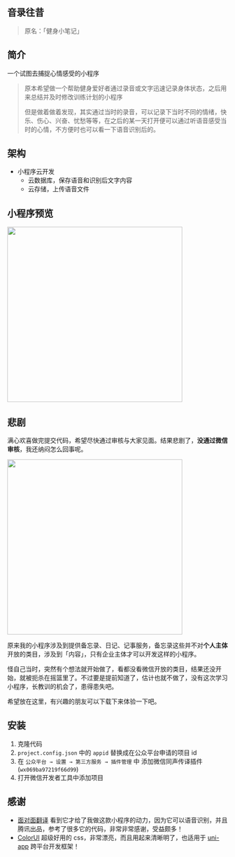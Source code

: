 ## 音录往昔

> 原名：「健身小笔记」

## 简介

一个试图去捕捉心情感受的小程序

> 原本希望做一个帮助健身爱好者通过录音或文字迅速记录身体状态，之后用来总结并及时修改训练计划的小程序
>
> 但是做着做着发现，其实通过当时的录音，可以记录下当时不同的情绪，快乐、伤心、兴奋、忧愁等等，在之后的某一天打开便可以通过听语音感受当时的心情，不方便时也可以看一下语音识别后的。

## 架构

- 小程序云开发
  - 云数据库，保存语音和识别后文字内容
  - 云存储，上传语音文件


## 小程序预览

<img src="https://blog.firedata.club/a7481e12496513d93258cdc1db13a175" width=400>

## 悲剧

满心欢喜做完提交代码，希望尽快通过审核与大家见面。结果悲剧了，**没通过微信审核**，我还纳闷怎么回事呢。

<img src="https://blog.firedata.club/2531461eb928869074d6751dd953d5c1" width=400>

原来我的小程序涉及到提供备忘录、日记、记事服务，备忘录这些并不对**个人主体**开放的类目，涉及到「内容」，只有企业主体才可以开发这样的小程序。

怪自己当时，突然有个想法就开始做了，看都没看微信开放的类目，结果还没开始，就被扼杀在摇篮里了。不过要是提前知道了，估计也就不做了，没有这次学习小程序，长教训的机会了，患得患失吧。

希望放在这里，有兴趣的朋友可以下载下来体验一下吧。

## 安装

1. 克隆代码
2. `project.config.json` 中的 `appid` 替换成在公众平台申请的项目 id
3. 在 `公众平台 → 设置 → 第三方服务 → 插件管理` 中 添加微信同声传译插件 (`wx069ba97219f66d99`)
4. 打开微信开发者工具中添加项目

## 感谢

- [面对面翻译](https://github.com/Tencent/Face2FaceTranslator) 看到它才给了我做这款小程序的动力，因为它可以语音识别，并且腾讯出品，参考了很多它的代码，非常非常感谢，受益颇多！
- [ColorUI](https://github.com/weilanwl/ColorUI) 超级好用的 css，非常漂亮，而且用起来清晰明了，也适用于 [uni-app](https://github.com/dcloudio/uni-app) 跨平台开发框架！